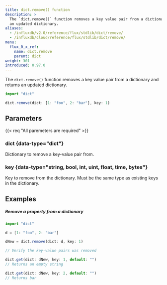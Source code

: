 ```yaml
---
title: dict.remove() function
description: >
  The `dict.remove()` function removes a key value pair from a dictionary and returns
  an updated dictionary.
aliases:
  - /influxdb/v2.0/reference/flux/stdlib/dict/remove/
  - /influxdb/cloud/reference/flux/stdlib/dict/remove/
menu:
  flux_0_x_ref:
    name: dict.remove
    parent: dict
weight: 301
introduced: 0.97.0
---
```


The `dict.remove()` function removes a key value pair from a dictionary and returns
an updated dictionary.

```js
import "dict"

dict.remove(dict: [1: "foo", 2: "bar"], key: 1)
```

## Parameters

<p>
  {{< req "All paremeters are required" >}}
</p>

### dict {data-type="dict"}
Dictionary to remove a key-value pair from.

### key {data-type="string, bool, int, uint, float, time, bytes"}
Key to remove from the dictionary.
Must be the same type as existing keys in the dictionary.

## Examples

##### Remove a property from a dictionary
```js
import "dict"

d = [1: "foo", 2: "bar"]

dNew = dict.remove(dict: d, key: 1)

// Verify the key-value pairs was removed

dict.get(dict: dNew, key: 1, default: "")
// Returns an empty string

dict.get(dict: dNew, key: 2, default: "")
// Returns bar
```

